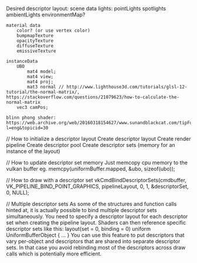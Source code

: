 Desired descriptor layout:
    scene data
        lights:
            pointLights
            spotlights
            ambientLights
        environmentMap?

    material data
        color? (or use vertex color)
        bumpmapTexture
        opacityTexture
        diffuseTexture
        emissiveTexture

    instanceData
        UBO
            mat4 model;
            mat4 view;
            mat4 proj;
            mat3 normal // http://www.lighthouse3d.com/tutorials/glsl-12-tutorial/the-normal-matrix/, https://stackoverflow.com/questions/21079623/how-to-calculate-the-normal-matrix
        vec3 camPos;

    blinn phong shader: https://web.archive.org/web/20160318154627/www.sunandblackcat.com/tipFullView.php?l=eng&topicid=30



// How to initialize a descriptor layout
Create descriptor layout
Create render pipeline
Create descriptor pool
Create descriptor sets (memory for an instance of the layout)

// How to update descriptor set memory
Just memcopy cpu memory to the vulkan buffer
eg. memcpy(uniformBuffer.mapped, &ubo, sizeof(ubo));

// How to draw with a descriptor set
vkCmdBindDescriptorSets(cmdbuffer, VK_PIPELINE_BIND_POINT_GRAPHICS, pipelineLayout, 0, 1, &descriptorSet, 0, NULL);

// Multiple descriptor sets
As some of the structures and function calls hinted at, it is actually possible to bind multiple descriptor sets simultaneously. You need to specify a descriptor layout for each descriptor set when creating the pipeline layout. Shaders can then reference specific descriptor sets like this:
layout(set = 0, binding = 0) uniform UniformBufferObject { ... }
You can use this feature to put descriptors that vary per-object and descriptors that are shared into separate descriptor sets. In that case you avoid rebinding most of the descriptors across draw calls which is potentially more efficient.